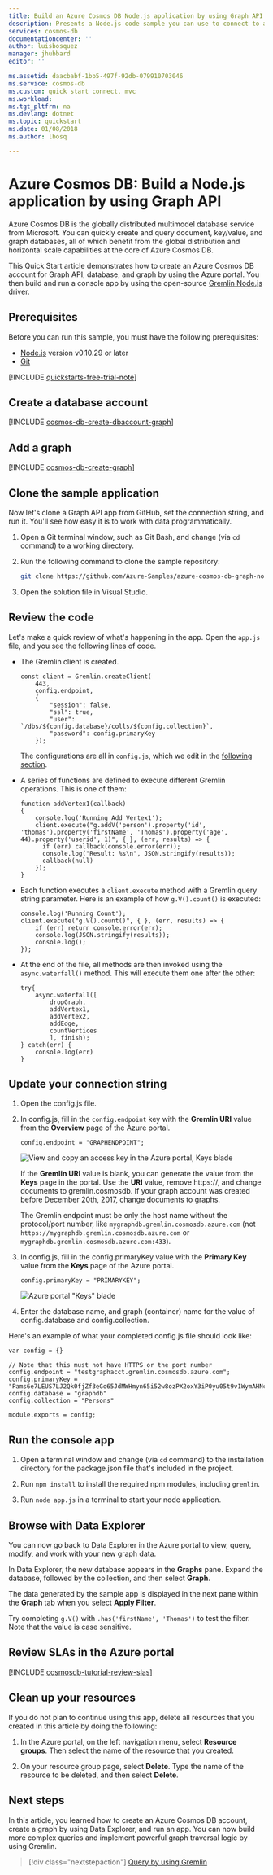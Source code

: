 ```yaml
---
title: Build an Azure Cosmos DB Node.js application by using Graph API | Microsoft Docs
description: Presents a Node.js code sample you can use to connect to and query Azure Cosmos DB
services: cosmos-db
documentationcenter: ''
author: luisbosquez
manager: jhubbard
editor: ''

ms.assetid: daacbabf-1bb5-497f-92db-079910703046
ms.service: cosmos-db
ms.custom: quick start connect, mvc
ms.workload: 
ms.tgt_pltfrm: na
ms.devlang: dotnet
ms.topic: quickstart
ms.date: 01/08/2018
ms.author: lbosq

---
```

# Azure Cosmos DB: Build a Node.js application by using Graph API

Azure Cosmos DB is the globally distributed multimodel database service from Microsoft. You can quickly create and query document, key/value, and graph databases, all of which benefit from the global distribution and horizontal scale capabilities at the core of Azure Cosmos DB. 

This Quick Start article demonstrates how to create an Azure Cosmos DB account for Graph API, database, and graph by using the Azure portal. You then build and run a console app by using the open-source [Gremlin Node.js](https://www.npmjs.com/package/gremlin) driver.

## Prerequisites

Before you can run this sample, you must have the following prerequisites:
* [Node.js](https://nodejs.org/en/) version v0.10.29 or later
* [Git](http://git-scm.com/)

[!INCLUDE [quickstarts-free-trial-note](../../includes/quickstarts-free-trial-note.md)]

## Create a database account

[!INCLUDE [cosmos-db-create-dbaccount-graph](../../includes/cosmos-db-create-dbaccount-graph.md)]

## Add a graph

[!INCLUDE [cosmos-db-create-graph](../../includes/cosmos-db-create-graph.md)]

## Clone the sample application

Now let's clone a Graph API app from GitHub, set the connection string, and run it. You'll see how easy it is to work with data programmatically. 

1. Open a Git terminal window, such as Git Bash, and change (via `cd` command) to a working directory.

2. Run the following command to clone the sample repository: 

    ```bash
    git clone https://github.com/Azure-Samples/azure-cosmos-db-graph-nodejs-getting-started.git
    ```

3. Open the solution file in Visual Studio. 

## Review the code

Let's make a quick review of what's happening in the app. Open the `app.js` file, and you see the following lines of code. 

* The Gremlin client is created.

    ```nodejs
    const client = Gremlin.createClient(
        443, 
        config.endpoint, 
        { 
            "session": false, 
            "ssl": true, 
            "user": `/dbs/${config.database}/colls/${config.collection}`,
            "password": config.primaryKey
        });
    ```

  The configurations are all in `config.js`, which we edit in the [following section](#update-your-connection-string).

* A series of functions are defined to execute different Gremlin operations. This is one of them:

    ```nodejs
    function addVertex1(callback)
    {
        console.log('Running Add Vertex1'); 
        client.execute("g.addV('person').property('id', 'thomas').property('firstName', 'Thomas').property('age', 44).property('userid', 1)", { }, (err, results) => {
          if (err) callback(console.error(err));
          console.log("Result: %s\n", JSON.stringify(results));
          callback(null)
        });
    }
    ```

* Each function executes a `client.execute` method with a Gremlin query string parameter. Here is an example of how `g.V().count()` is executed:

    ```nodejs
    console.log('Running Count'); 
    client.execute("g.V().count()", { }, (err, results) => {
        if (err) return console.error(err);
        console.log(JSON.stringify(results));
        console.log();
    });
    ```

* At the end of the file, all methods are then invoked using the `async.waterfall()` method. This will execute them one after the other:

    ```nodejs
    try{
        async.waterfall([
            dropGraph,
            addVertex1,
            addVertex2,
            addEdge,
            countVertices
            ], finish);
    } catch(err) {
        console.log(err)
    }
    ```


## Update your connection string

1. Open the config.js file. 

2. In config.js, fill in the `config.endpoint` key with the **Gremlin URI** value from the **Overview** page of the Azure portal. 

    `config.endpoint = "GRAPHENDPOINT";`

    ![View and copy an access key in the Azure portal, Keys blade](./media/create-graph-nodejs/gremlin-uri.png)

   If the **Gremlin URI** value is blank, you can generate the value from the **Keys** page in the portal. Use the **URI** value, remove https://, and change documents to gremlin.cosmosdb. If your graph account was created before December 20th, 2017, change documents to graphs. 

   The Gremlin endpoint must be only the host name without the protocol/port number, like `mygraphdb.gremlin.cosmosdb.azure.com` (not `https://mygraphdb.gremlin.cosmosdb.azure.com` or `mygraphdb.gremlin.cosmosdb.azure.com:433`).

3. In config.js, fill in the config.primaryKey value with the **Primary Key** value from the **Keys** page of the Azure portal. 

    `config.primaryKey = "PRIMARYKEY";`

   ![Azure portal "Keys" blade](./media/create-graph-nodejs/keys.png)

4. Enter the database name, and graph (container) name for the value of config.database and config.collection. 

Here's an example of what your completed config.js file should look like:

```nodejs
var config = {}

// Note that this must not have HTTPS or the port number
config.endpoint = "testgraphacct.gremlin.cosmosdb.azure.com";
config.primaryKey = "Pams6e7LEUS7LJ2Qk0fjZf3eGo65JdMWHmyn65i52w8ozPX2oxY3iP0yu05t9v1WymAHNcMwPIqNAEv3XDFsEg==";
config.database = "graphdb"
config.collection = "Persons"

module.exports = config;
```

## Run the console app

1. Open a terminal window and change (via `cd` command) to the installation directory for the package.json file that's included in the project.

2. Run `npm install` to install the required npm modules, including `gremlin`.

3. Run `node app.js` in a terminal to start your node application.

## Browse with Data Explorer

You can now go back to Data Explorer in the Azure portal to view, query, modify, and work with your new graph data.

In Data Explorer, the new database appears in the **Graphs** pane. Expand the database, followed by the collection, and then select **Graph**.

The data generated by the sample app is displayed in the next pane within the **Graph** tab when you select **Apply Filter**.

Try completing `g.V()` with `.has('firstName', 'Thomas')` to test the filter. Note that the value is case sensitive.

## Review SLAs in the Azure portal

[!INCLUDE [cosmosdb-tutorial-review-slas](../../includes/cosmos-db-tutorial-review-slas.md)]

## Clean up your resources

If you do not plan to continue using this app, delete all resources that you created in this article by doing the following: 

1. In the Azure portal, on the left navigation menu, select **Resource groups**. Then select the name of the resource that you created. 

2. On your resource group page, select **Delete**. Type the name of the resource to be deleted, and then select **Delete**.

## Next steps

In this article, you learned how to create an Azure Cosmos DB account, create a graph by using Data Explorer, and run an app. You can now build more complex queries and implement powerful graph traversal logic by using Gremlin. 

> [!div class="nextstepaction"]
> [Query by using Gremlin](tutorial-query-graph.md)
